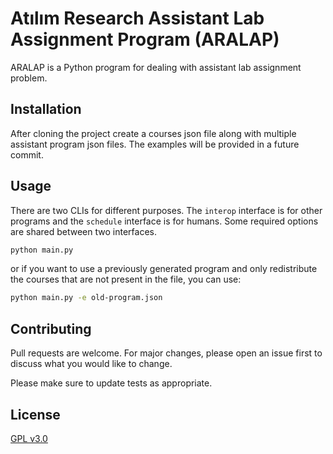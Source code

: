 # Atılım Research Assistant Lab Assignment Program (ARALAP)

ARALAP is a Python program for dealing with assistant lab assignment problem.

## Installation

After cloning the project create a courses json file along with multiple assistant program json files. The examples will be provided in a future commit.

## Usage

There are two CLIs for different purposes. The `interop` interface is for other 
programs and the `schedule` interface is for humans. Some required options are 
shared between two interfaces.

```bash
python main.py
```

or if you want to use a previously generated program and only redistribute the courses that are not present in the file, you can use:

```bash
python main.py -e old-program.json
```

## Contributing
Pull requests are welcome. For major changes, please open an issue first to discuss what you would like to change.

Please make sure to update tests as appropriate.

## License
[GPL v3.0](https://choosealicense.com/licenses/gpl-3.0/)